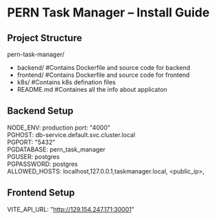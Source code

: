 
PERN Task Manager – Install Guide
=================================


Project Structure
-----------------
pern-task-manager/
 - backend/        #Contains Dockerfile and source code for backend
 - frontend/       #Contains Dockerfile and source code for frontend
 - k8s/            #Contains k8s defination files
 - README.md       #Containes all the info about applicaton

Backend Setup
---------------------------
 <ls>NODE_ENV: production</ls>
   port: "4000"    
   PGHOST: db-service.default.svc.cluster.local      
   PGPORT: "5432"    
   PGDATABASE: pern_task_manager    
   PGUSER: postgres    
   PGPASSWORD: postgres    
   ALLOWED_HOSTS: localhost,127.0.0.1,taskmanager.local, <public_ip>,<dns>    


Frontend Setup
----------------------------
  VITE_API_URL: "http://129.154.247.171:30001"

